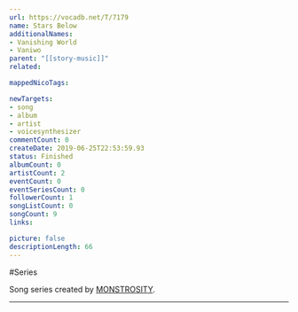 ```yaml
---
url: https://vocadb.net/T/7179
name: Stars Below
additionalNames: 
- Vanishing World
- Vaniwo
parent: "[[story-music]]"
related:

mappedNicoTags:

newTargets:
- song
- album
- artist
- voicesynthesizer
commentCount: 0
createDate: 2019-06-25T22:53:59.93
status: Finished
albumCount: 0
artistCount: 2
eventCount: 0
eventSeriesCount: 0
followerCount: 1
songListCount: 0
songCount: 9
links: 

picture: false
descriptionLength: 66
---
```


#Series

Song series created by [MONSTROSITY](https://vocadb.net/Ar/64399).

---

